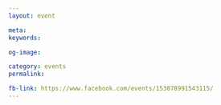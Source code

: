 ```yaml
---
layout: event

meta: 
keywords: 

og-image: 

category: events
permalink: 

fb-link: https://www.facebook.com/events/153078991543115/
---
```


